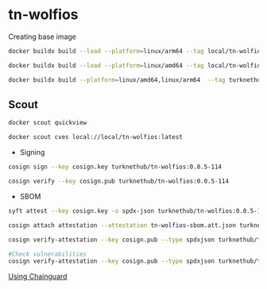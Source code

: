 # tn-wolfios

Creating base image

```bash
docker buildx build --load --platform=linux/arm64 --tag local/tn-wolfios -f ./wolfios-base/Dockerfile .

docker buildx build --load --platform=linux/amd64 --tag local/tn-wolfios -f ./wolfios-base/Dockerfile .

docker buildx build --platform=linux/amd64,linux/arm64  --tag turknethub/tn-wolfios:0.0.5-114 -f ./wolfios-base/Dockerfile . --push
```

## Scout

```bash
docker scout quickview

docker scout cves local://local/tn-wolfios:latest
```

* Signing

```bash
cosign sign --key cosign.key turknethub/tn-wolfios:0.0.5-114

cosign verify --key cosign.pub turknethub/tn-wolfios:0.0.5-114
```

* SBOM

```bash
syft attest --key cosign.key -o spdx-json turknethub/tn-wolfios:0.0.5-114 > tn-wolfios-sbom.att.json

cosign attach attestation --attestation tn-wolfios-sbom.att.json turknethub/tn-wolfios:0.0.5-114

cosign verify-attestation --key cosign.pub --type spdxjson turknethub/tn-wolfios:0.0.5-114 | jq '.payload | @base64d | fromjson | .predicate'

#Check vulnerabilities
cosign verify-attestation --key cosign.pub --type spdxjson turknethub/tn-wolfios:0.0.5-114 | jq '.payload | @base64d | fromjson | .predicate' | grype
```

[Using Chainguard](https://edu.chainguard.dev/chainguard/chainguard-images/how-to-use-chainguard-images/)
